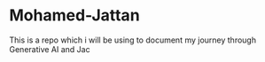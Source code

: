 # Mohamed-Jattan
This is a repo which i will be using to document my journey through Generative AI and Jac
